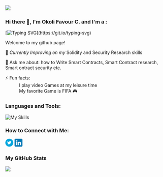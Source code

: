 <img src="https://images.unsplash.com/photo-1444492417251-9c84a5fa18e0?ixlib=rb-1.2.1&ixid=eyJhcHBfaWQiOjEyMDd9&auto=format&fit=crop&w=975&h=300&q=80"/>
 

### Hi there 👋, I'm Okoli Favour C. and I'm a :
[![Typing SVG](https://readme-typing-svg.herokuapp.com?font=Comic+Sans&size=22&pause=1000&color=E23110&width=435&lines=Blockchain+Security+Researcher;)](https://git.io/typing-svg)

Welcome to my github page! <br> 
 

 
 
🌱 *Currently Improving on my* Solidity and Security Research skills<br> 

💬 Ask me about: how to Write Smart Contracts, Smart Contract research, Smart ontract security etc. <br>
 
⚡ Fun facts:<br>
&nbsp;&nbsp;&nbsp;&nbsp;&nbsp;&nbsp;&nbsp;&nbsp;&nbsp;&nbsp; I play video Games at my leisure time<br>
&nbsp;&nbsp;&nbsp;&nbsp;&nbsp;&nbsp;&nbsp;&nbsp;&nbsp;&nbsp; My favorite Game is FIFA  🎮  <br>
 
### Languages and Tools:

<img src="https://camo.githubusercontent.com/02fd451f2a155529b8f478c925b44e2dfedab8cd3373a551e09f2849716667df/68747470733a2f2f736b696c6c69636f6e732e6465762f69636f6e733f693d68746d6c2c6373732c6a732c6e6578742c7673636f64652c63732c646f746e65742c626f6f7473747261702c666c75747465722c6769746875622c736f6c6964697479" alt="My Skills" data-canonical-src="https://skillicons.dev/icons?i=html,css,js,React,NEXT JS,github,solidity" style="max-width: 100%;">



### How to Connect with Me:
<a href="https://twitter.com/okolicodes" rel="nofollow"><img alt="Adebayo's Twitter Link" src="https://github.com/OleanjiKingCode/OleanjiKingCode/raw/master/003-twitter.png" width="5%" style="max-width: 100%;"></a>
<a href="https://www.linkedin.com/in/chimdiuto-okoli-32a2191b2/" rel="nofollow"><img src="https://github.com/OleanjiKingCode/OleanjiKingCode/raw/master/004-linkedin.png" width="5%" style="max-width: 100%;"></a>
### My GitHub Stats
<img 
   src="https://github-readme-stats.vercel.app/api?username=okolicodes7&show_icons=true&theme=tokyonight" 
/>
